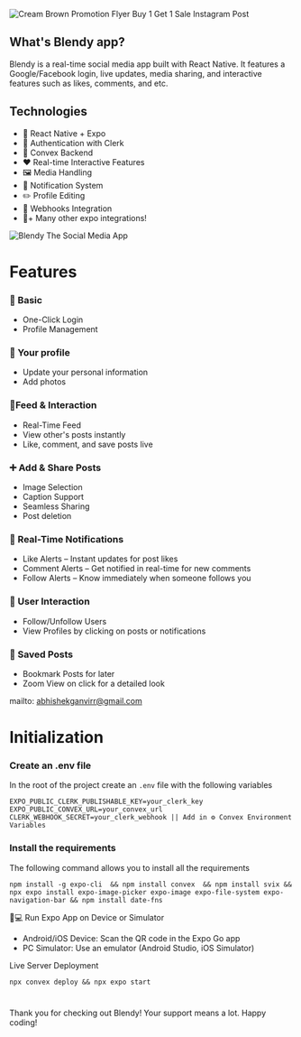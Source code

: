 ![Cream Brown Promotion Flyer Buy 1 Get 1 Sale Instagram Post](https://github.com/user-attachments/assets/a4a02af3-d84b-4170-b013-3895d24a5af6)

## What's Blendy app?
Blendy is a real-time social media app built with React Native. It features a Google/Facebook login, live updates, media sharing, and interactive features such as likes, comments, and etc.
<br>
## Technologies
- 🚀 React Native + Expo 
- 🔐 Authentication with Clerk 
- 🔄 Convex Backend 
- ❤️ Real-time Interactive Features
- 🖼️ Media Handling 
- 🔔 Notification System
- ✏️ Profile Editing 
- 🔄 Webhooks Integration 
- 🎈+ Many other expo integrations!

  
![Blendy  The Social Media App](https://github.com/user-attachments/assets/eb7d7d15-6f1a-49a4-9dc1-31c32945b162)
# Features
### 👀 Basic
- One-Click Login
- Profile Management

### 💁 Your profile
- Update your personal information
- Add photos

### 📱Feed & Interaction
- Real-Time Feed
- View other's posts instantly
- Like, comment, and save posts live

### ➕ Add & Share Posts 
- Image Selection
- Caption Support
- Seamless Sharing
- Post deletion

### 🔔 Real-Time Notifications
- Like Alerts – Instant updates for post likes
- Comment Alerts – Get notified in real-time for new comments
- Follow Alerts – Know immediately when someone follows you

### 👯 User Interaction
- Follow/Unfollow Users
- View Profiles by clicking on posts or notifications

### 🔗 Saved Posts
- Bookmark Posts for later
- Zoom View on click for a detailed look

mailto: abhishekganvirr@gmail.com

# Initialization

### Create an .env file
In the root of the project create an `.env` file with the following variables
```
EXPO_PUBLIC_CLERK_PUBLISHABLE_KEY=your_clerk_key
EXPO_PUBLIC_CONVEX_URL=your_convex_url
CLERK_WEBHOOK_SECRET=your_clerk_webhook || Add in ⚙️ Convex Environment Variables
```

### Install the requirements
The following command allows you to install all the requirements 

```
npm install -g expo-cli  && npm install convex  && npm install svix && npx expo install expo-image-picker expo-image expo-file-system expo-navigation-bar && npm install date-fns
```
 📲💻 Run Expo App on Device or Simulator
- Android/iOS Device: Scan the QR code in the Expo Go app
- PC Simulator: Use an emulator (Android Studio, iOS Simulator)

Live Server Deployment
```
npx convex deploy && npx expo start
```
#
Thank you for checking out Blendy! Your support means a lot. Happy coding! 
